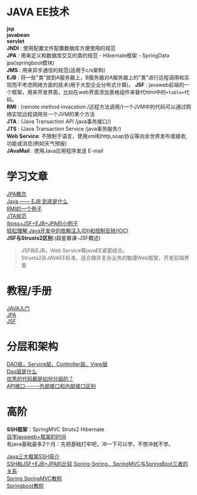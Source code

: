 # JAVA EE技术  
**jsp**  
**javabean**  
**servlet**  
**JNDI** : 使用配置文件配置数据库方便使用的规范  
**JPA** : 用来定义和数据库交互的类的规范 - Hibernate框架 - SpringData jpa(springboot模块)  
**JMS** : 用来异步通信的规范(适用于c/s架构)   
**EJB** : 将一些"类"放到A服务器上，B服务器对A服务器上的"类"进行远程调用和实现而不考虑网络方面的技术(用于大型企业分布式计算)。 
**JSF** : javaweb前端的一个框架，用来开发界面，比如在web界面添加表格组件来替代html中的`<table>`代码。  
**RMI** : (remote method invacation /远程方法调用/)一个JVM中的代码可以通过网络实现远程调用另一个JVM的某个方法   
**JTA** : (Java Transaction API /java事务接口/)   
**JTS** : (Java Transaction Service /java事务服务/)  
**Web Service**:  不限制于语言，使用xml和http,soap协议等向全世界发布或接收,功能或消息(例如天气预报)  
**JAvaMail** : 使用Java应用程序发送 E-mail   

# 学习文章  
[JPA概念](https://segmentfault.com/a/1190000022465115)  
[Java —— EJB 到底是什么](https://blog.csdn.net/qq_19865749/article/details/75648083)  
[RMI的一个例子](https://www.liaoxuefeng.com/wiki/1252599548343744/1323711850348577)  
[JTA规范](http://www.tianshouzhi.com/api/tutorials/distributed_transaction/385)  
[jboss+JSF+EJB+JPA的小例子](https://blog.csdn.net/frightingforambition/article/details/48781983)  
[轻松理解 Java开发中的依赖注入(DI)和控制反转(IOC)](https://www.jianshu.com/p/506dcd94d4f9)  
**JSF与Strusts2区别**:(超星慕课-JSF概述)  
> JSF和EJB，Web Service等javaEE紧密结合。  
> Strusts2非JAVAEE标准，适合做非复杂业务的敏捷Web框架，开发前端界面  

# 教程/手册
[JAVA入门](https://www.w3cschool.cn/java/java-tutorial.html)  
[JPA](https://www.w3cschool.cn/java/jpa-entitymanager.html)  
[JSF](https://www.w3cschool.cn/java/jsf-basic-tags.html)  



# 分层和架构  
[DAO层，Service层，Controller层、View层](https://blog.csdn.net/zdwzzu2006/article/details/6053006)  
[Dao层是什么](https://www.jianshu.com/p/8c3789d56d95)  
[优秀的代码都是如何分层的？](https://cloud.tencent.com/developer/article/1480978)  
[API接口------外部接口和内部接口区别](https://blog.csdn.net/loner_fang/article/details/82798975)  




# 高阶  
**SSH框架**：SpringMVC  Struts2  Hibernate  
[自学javaweb+框架的时间](https://zhidao.baidu.com/question/447270880?bd_page_type=0&pu=&init=middle)  
有java基础最多2个月：先把基础打牢吧，冲一下可以学，不想冲就不学。  

[Java三大框架SSH简介](https://blog.csdn.net/BaiCangZhiDian/article/details/80885097?utm_medium=distribute.pc_relevant_t0.none-task-blog-BlogCommendFromBaidu-1.control&dist_request_id=&depth_1-utm_source=distribute.pc_relevant_t0.none-task-blog-BlogCommendFromBaidu-1.control)  
[SSH和JSF+EJB+JPA的比较](https://blog.csdn.net/sunbirdhan/article/details/44114105?utm_medium=distribute.pc_relevant.none-task-blog-BlogCommendFromMachineLearnPai2-4.control&dist_request_id=&depth_1-utm_source=distribute.pc_relevant.none-task-blog-BlogCommendFromMachineLearnPai2-4.control)
[Spring-Spring、SpringMVC与SpringBoot三者的关系](https://www.jianshu.com/p/447a2de60ffc)  
[Spring,SpringMVC教程](https://www.w3cschool.cn/wkspring/dcu91icn.html)  
[Springboot教程](https://www.yiibai.com/spring-boot/)  
